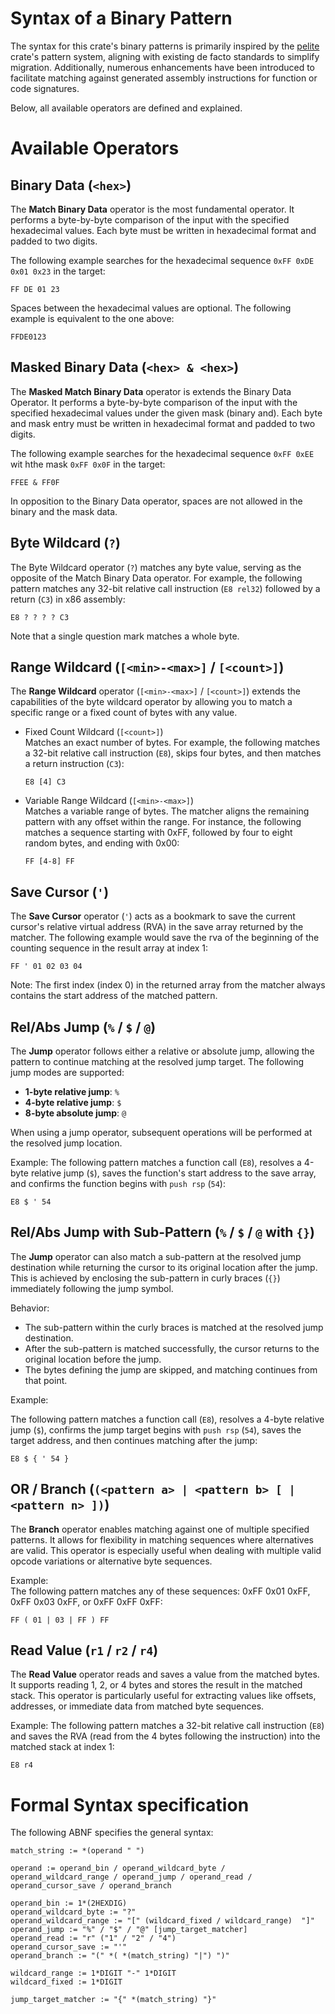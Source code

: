 # Syntax of a Binary Pattern

The syntax for this crate's binary patterns is primarily inspired by the [pelite](https://docs.rs/pelite/latest/pelite/pattern/fn.parse.html) crate's pattern system, aligning with existing de facto standards to simplify migration. Additionally, numerous enhancements have been introduced to facilitate matching against generated assembly instructions for function or code signatures.

Below, all available operators are defined and explained.

# Available Operators

## Binary Data (`<hex>`)

The **Match Binary Data** operator is the most fundamental operator. It performs a byte-by-byte comparison of the input with the specified hexadecimal values. Each byte must be written in hexadecimal format and padded to two digits.

The following example searches for the hexadecimal sequence `0xFF 0xDE 0x01 0x23` in the target:

```pattern
FF DE 01 23
```

Spaces between the hexadecimal values are optional. The following example is equivalent to the one above:

```pattern
FFDE0123
```

## Masked Binary Data (`<hex> & <hex>`)

The **Masked Match Binary Data** operator is extends the Binary Data Operator. It performs a byte-by-byte comparison of the input with the specified hexadecimal values under the given mask (binary and). Each byte and mask entry must be written in hexadecimal format and padded to two digits.

The following example searches for the hexadecimal sequence `0xFF 0xEE` wit hthe mask `0xFF 0x0F` in the target:

```pattern
FFEE & FF0F
```

In opposition to the Binary Data operator, spaces are not allowed in the binary and the mask data.

## Byte Wildcard (`?`)

The Byte Wildcard operator (`?`) matches any byte value, serving as the opposite of the Match Binary Data operator.
For example, the following pattern matches any 32-bit relative call instruction (`E8 rel32`) followed by a return (`C3`) in x86 assembly:

```pattern
E8 ? ? ? ? C3
```

Note that a single question mark matches a whole byte.

## Range Wildcard (`[<min>-<max>]` / `[<count>]`)

The **Range Wildcard** operator (`[<min>-<max>]` / `[<count>]`) extends the capabilities of the byte wildcard operator by allowing you to match a specific range or a fixed count of bytes with any value.

- Fixed Count Wildcard (`[<count>]`)  
  Matches an exact number of bytes. For example, the following matches a 32-bit relative call instruction (`E8`), skips four bytes, and then matches a return instruction (`C3`):

  ```pattern
  E8 [4] C3
  ```

- Variable Range Wildcard (`[<min>-<max>]`)  
  Matches a variable range of bytes.
  The matcher aligns the remaining pattern with any offset within the range.
  For instance, the following matches a sequence starting with 0xFF, followed by four to eight random bytes, and ending with 0x00:

  ```pattern
  FF [4-8] FF
  ```

## Save Cursor (`'`)

The **Save Cursor** operator (`'`) acts as a bookmark to save the current cursor's relative virtual address (RVA) in the save array returned by the matcher.
The following example would save the rva of the beginning of the counting sequence in the result array at index 1:

```pattern
FF ' 01 02 03 04
```

Note:
The first index (index 0) in the returned array from the matcher always contains the start address of the matched pattern.

## Rel/Abs Jump (`%` / `$` / `@`)

The **Jump** operator follows either a relative or absolute jump, allowing the pattern to continue matching at the resolved jump target. The following jump modes are supported:

- **1-byte relative jump**: `%`
- **4-byte relative jump**: `$`
- **8-byte absolute jump**: `@`

When using a jump operator, subsequent operations will be performed at the resolved jump location.

Example:
The following pattern matches a function call (`E8`), resolves a 4-byte relative jump (`$`), saves the function's start address to the save array, and confirms the function begins with `push rsp` (`54`):

```pattern
E8 $ ' 54
```

## Rel/Abs Jump with Sub-Pattern (`%` / `$` / `@` with `{}`)

The **Jump** operator can also match a sub-pattern at the resolved jump destination while returning the cursor to its original location after the jump. This is achieved by enclosing the sub-pattern in curly braces (`{}`) immediately following the jump symbol.

Behavior:

- The sub-pattern within the curly braces is matched at the resolved jump destination.
- After the sub-pattern is matched successfully, the cursor returns to the original location before the jump.
- The bytes defining the jump are skipped, and matching continues from that point.

Example:

The following pattern matches a function call (`E8`), resolves a 4-byte relative jump (`$`), confirms the jump target begins with `push rsp` (`54`), saves the target address, and then continues matching after the jump:

```pattern
E8 $ { ' 54 }
```

## OR / Branch (`(<pattern a> | <pattern b> [ | <pattern n> ])`)

The **Branch** operator enables matching against one of multiple specified patterns. It allows for flexibility in matching sequences where alternatives are valid. This operator is especially useful when dealing with multiple valid opcode variations or alternative byte sequences.

Example:  
The following pattern matches any of these sequences: 0xFF 0x01 0xFF, 0xFF 0x03 0xFF, or 0xFF 0xFF 0xFF:

```pattern
FF ( 01 | 03 | FF ) FF
```

## Read Value (`r1` / `r2` / `r4`)

The **Read Value** operator reads and saves a value from the matched bytes. It supports reading 1, 2, or 4 bytes and stores the result in the matched stack. This operator is particularly useful for extracting values like offsets, addresses, or immediate data from matched byte sequences.

Example:
The following pattern matches a 32-bit relative call instruction (`E8`) and saves the RVA (read from the 4 bytes following the instruction) into the matched stack at index 1:

```pattern
E8 r4
```

# Formal Syntax specification

The following ABNF specifies the general syntax:

```abnf
match_string := *(operand " ")

operand := operand_bin / operand_wildcard_byte / operand_wildcard_range / operand_jump / operand_read / operand_cursor_save / operand_branch

operand_bin := 1*(2HEXDIG)
operand_wildcard_byte := "?"
operand_wildcard_range := "[" (wildcard_fixed / wildcard_range)  "]"
operand_jump := "%" / "$" / "@" [jump_target_matcher]
operand_read := "r" ("1" / "2" / "4")
operand_cursor_save := "'"
operand_branch := "(" *( *(match_string) "|") ")"

wildcard_range := 1*DIGIT "-" 1*DIGIT
wildcard_fixed := 1*DIGIT

jump_target_matcher := "{" *(match_string) "}"
```
